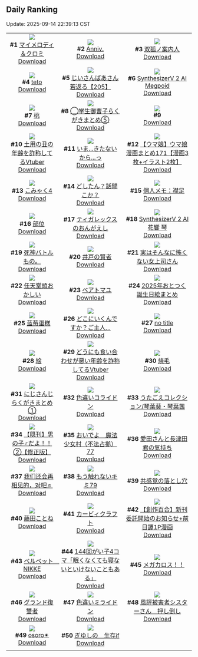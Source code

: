 ## Daily Ranking
Update: 2025-09-14 22:39:13 CST

|      |      |      |
| :----: | :----: | :----: |
| ![](https://i.pixiv.re/c/240x480/img-master/img/2025/09/12/00/00/15/134985186_p0_master1200.jpg)<br>**#1** [マイメロディ＆クロミ](https://www.pixiv.net/artworks/134985186)<br>[Download](https://i.pixiv.re/img-original/img/2025/09/12/00/00/15/134985186_p0.png) | ![](https://i.pixiv.re/c/240x480/img-master/img/2025/09/12/19/18/04/135010001_p0_master1200.jpg)<br>**#2** [Anniv.](https://www.pixiv.net/artworks/135010001)<br>[Download](https://i.pixiv.re/img-original/img/2025/09/12/19/18/04/135010001_p0.jpg) | ![](https://i.pixiv.re/c/240x480/img-master/img/2025/09/13/00/00/17/135022025_p0_master1200.jpg)<br>**#3** [双狐ノ案内人](https://www.pixiv.net/artworks/135022025)<br>[Download](https://i.pixiv.re/img-original/img/2025/09/13/00/00/17/135022025_p0.png) |
| ![](https://i.pixiv.re/c/240x480/img-master/img/2025/09/12/01/00/48/134985152_p0_master1200.jpg)<br>**#4** [teto](https://www.pixiv.net/artworks/134985152)<br>[Download](https://i.pixiv.re/img-original/img/2025/09/12/01/00/48/134985152_p0.jpg) | ![](https://i.pixiv.re/c/240x480/img-master/img/2025/09/13/11/01/58/135036048_p0_master1200.jpg)<br>**#5** [じいさんばあさん若返る【205】](https://www.pixiv.net/artworks/135036048)<br>[Download](https://i.pixiv.re/img-original/img/2025/09/13/11/01/58/135036048_p0.png) | ![](https://i.pixiv.re/c/240x480/img-master/img/2025/09/12/19/41/45/135010886_p0_master1200.jpg)<br>**#6** [SynthesizerV 2 AI Megpoid](https://www.pixiv.net/artworks/135010886)<br>[Download](https://i.pixiv.re/img-original/img/2025/09/12/19/41/45/135010886_p0.jpg) |
| ![](https://i.pixiv.re/c/240x480/img-master/img/2025/09/13/20/30/02/135053431_p0_master1200.jpg)<br>**#7** [桃](https://www.pixiv.net/artworks/135053431)<br>[Download](https://i.pixiv.re/img-original/img/2025/09/13/20/30/02/135053431_p0.png) | ![](https://i.pixiv.re/c/240x480/img-master/img/2025/09/12/23/32/07/135020826_p0_master1200.jpg)<br>**#8** [◯学生御曹子らくがきまとめ⑤](https://www.pixiv.net/artworks/135020826)<br>[Download](https://i.pixiv.re/img-original/img/2025/09/12/23/32/07/135020826_p0.jpg) | ![](https://s.pximg.net/common/images/limit_unviewable_s.png)<br>**#9** [](https://www.pixiv.net/artworks/135058293)<br>[Download](https://s.pximg.net/common/images/limit_unviewable_s.png) |
| ![](https://i.pixiv.re/c/240x480/img-master/img/2025/09/12/21/16/49/135015121_p0_master1200.jpg)<br>**#10** [土用の丑の年齢を詐称してるVtuber](https://www.pixiv.net/artworks/135015121)<br>[Download](https://i.pixiv.re/img-original/img/2025/09/12/21/16/49/135015121_p0.png) | ![](https://i.pixiv.re/c/240x480/img-master/img/2025/09/12/22/00/24/135017044_p0_master1200.jpg)<br>**#11** [いま...きたないから...っ](https://www.pixiv.net/artworks/135017044)<br>[Download](https://i.pixiv.re/img-original/img/2025/09/12/22/00/24/135017044_p0.png) | ![](https://i.pixiv.re/c/240x480/img-master/img/2025/09/12/00/00/35/134985329_p0_master1200.jpg)<br>**#12** [【ウマ娘】ウマ娘漫画まとめ171【漫画3枚+イラスト2枚】](https://www.pixiv.net/artworks/134985329)<br>[Download](https://i.pixiv.re/img-original/img/2025/09/12/00/00/35/134985329_p0.jpg) |
| ![](https://i.pixiv.re/c/240x480/img-master/img/2025/09/13/12/19/02/135038156_p0_master1200.jpg)<br>**#13** [こみゃく4](https://www.pixiv.net/artworks/135038156)<br>[Download](https://i.pixiv.re/img-original/img/2025/09/13/12/19/02/135038156_p0.png) | ![](https://i.pixiv.re/c/240x480/img-master/img/2025/09/12/01/28/05/134988793_p0_master1200.jpg)<br>**#14** [どしたん？話聞こか？](https://www.pixiv.net/artworks/134988793)<br>[Download](https://i.pixiv.re/img-original/img/2025/09/12/01/28/05/134988793_p0.jpg) | ![](https://i.pixiv.re/c/240x480/img-master/img/2025/09/13/06/00/10/135030252_p0_master1200.jpg)<br>**#15** [個人メモ：襟足](https://www.pixiv.net/artworks/135030252)<br>[Download](https://i.pixiv.re/img-original/img/2025/09/13/06/00/10/135030252_p0.jpg) |
| ![](https://i.pixiv.re/c/240x480/img-master/img/2025/09/12/20/45/17/135013611_p0_master1200.jpg)<br>**#16** [部位](https://www.pixiv.net/artworks/135013611)<br>[Download](https://i.pixiv.re/img-original/img/2025/09/12/20/45/17/135013611_p0.png) | ![](https://i.pixiv.re/c/240x480/img-master/img/2025/09/12/00/00/30/134985298_p0_master1200.jpg)<br>**#17** [ティガレックスのおんがえし](https://www.pixiv.net/artworks/134985298)<br>[Download](https://i.pixiv.re/img-original/img/2025/09/12/00/00/30/134985298_p0.jpg) | ![](https://i.pixiv.re/c/240x480/img-master/img/2025/09/12/19/37/09/135010715_p0_master1200.jpg)<br>**#18** [SynthesizerV 2 AI 花響 琴](https://www.pixiv.net/artworks/135010715)<br>[Download](https://i.pixiv.re/img-original/img/2025/09/12/19/37/09/135010715_p0.jpg) |
| ![](https://i.pixiv.re/c/240x480/img-master/img/2025/09/12/04/18/06/134991587_p0_master1200.jpg)<br>**#19** [死神バトルもの。](https://www.pixiv.net/artworks/134991587)<br>[Download](https://i.pixiv.re/img-original/img/2025/09/12/04/18/06/134991587_p0.jpg) | ![](https://i.pixiv.re/c/240x480/img-master/img/2025/09/12/07/05/07/134994250_p0_master1200.jpg)<br>**#20** [井戸の賢者](https://www.pixiv.net/artworks/134994250)<br>[Download](https://i.pixiv.re/img-original/img/2025/09/12/07/05/07/134994250_p0.jpg) | ![](https://i.pixiv.re/c/240x480/img-master/img/2025/09/12/00/06/44/134985852_p0_master1200.jpg)<br>**#21** [実はそんなに怖くない女上司さん](https://www.pixiv.net/artworks/134985852)<br>[Download](https://i.pixiv.re/img-original/img/2025/09/12/00/06/44/134985852_p0.jpg) |
| ![](https://i.pixiv.re/c/240x480/img-master/img/2025/09/12/18/51/06/135008886_p0_master1200.jpg)<br>**#22** [任天堂頭おかしい](https://www.pixiv.net/artworks/135008886)<br>[Download](https://i.pixiv.re/img-original/img/2025/09/12/18/51/06/135008886_p0.jpg) | ![](https://i.pixiv.re/c/240x480/img-master/img/2025/09/12/00/00/23/134985249_p0_master1200.jpg)<br>**#23** [ベアトマユ](https://www.pixiv.net/artworks/134985249)<br>[Download](https://i.pixiv.re/img-original/img/2025/09/12/00/00/23/134985249_p0.jpg) | ![](https://i.pixiv.re/c/240x480/img-master/img/2025/09/13/12/00/16/135037527_p0_master1200.jpg)<br>**#24** [2025年おとつく誕生日絵まとめ](https://www.pixiv.net/artworks/135037527)<br>[Download](https://i.pixiv.re/img-original/img/2025/09/13/12/00/16/135037527_p0.png) |
| ![](https://i.pixiv.re/c/240x480/img-master/img/2025/09/12/19/23/32/135010180_p0_master1200.jpg)<br>**#25** [蓝莓蛋糕](https://www.pixiv.net/artworks/135010180)<br>[Download](https://i.pixiv.re/img-original/img/2025/09/12/19/23/32/135010180_p0.png) | ![](https://i.pixiv.re/c/240x480/img-master/img/2025/09/12/01/05/50/134988211_p0_master1200.jpg)<br>**#26** [どこにいくんですか？ご主人…](https://www.pixiv.net/artworks/134988211)<br>[Download](https://i.pixiv.re/img-original/img/2025/09/12/01/05/50/134988211_p0.png) | ![](https://i.pixiv.re/c/240x480/img-master/img/2025/09/12/19/02/14/135009476_p0_master1200.jpg)<br>**#27** [no title](https://www.pixiv.net/artworks/135009476)<br>[Download](https://i.pixiv.re/img-original/img/2025/09/12/19/02/14/135009476_p0.jpg) |
| ![](https://i.pixiv.re/c/240x480/img-master/img/2025/09/12/21/40/46/135016179_p0_master1200.jpg)<br>**#28** [絵](https://www.pixiv.net/artworks/135016179)<br>[Download](https://i.pixiv.re/img-original/img/2025/09/12/21/40/46/135016179_p0.png) | ![](https://i.pixiv.re/c/240x480/img-master/img/2025/09/13/21/08/17/135055291_p0_master1200.jpg)<br>**#29** [どうにも食い合わせが悪い年齢を詐称してるVtuber](https://www.pixiv.net/artworks/135055291)<br>[Download](https://i.pixiv.re/img-original/img/2025/09/13/21/08/17/135055291_p0.png) | ![](https://i.pixiv.re/c/240x480/img-master/img/2025/09/12/12/30/18/135000125_p0_master1200.jpg)<br>**#30** [烧毛](https://www.pixiv.net/artworks/135000125)<br>[Download](https://i.pixiv.re/img-original/img/2025/09/12/12/30/18/135000125_p0.jpg) |
| ![](https://i.pixiv.re/c/240x480/img-master/img/2025/09/13/00/01/36/135022347_p0_master1200.jpg)<br>**#31** [にじさんじらくがきまとめ①](https://www.pixiv.net/artworks/135022347)<br>[Download](https://i.pixiv.re/img-original/img/2025/09/13/00/01/36/135022347_p0.png) | ![](https://i.pixiv.re/c/240x480/img-master/img/2025/09/12/20/10/24/135012158_p0_master1200.jpg)<br>**#32** [色違いコライドン](https://www.pixiv.net/artworks/135012158)<br>[Download](https://i.pixiv.re/img-original/img/2025/09/12/20/10/24/135012158_p0.jpg) | ![](https://i.pixiv.re/c/240x480/img-master/img/2025/09/13/19/34/44/135051150_p0_master1200.jpg)<br>**#33** [うたごえコレクション/琴葉葵・琴葉茜](https://www.pixiv.net/artworks/135051150)<br>[Download](https://i.pixiv.re/img-original/img/2025/09/13/19/34/44/135051150_p0.jpg) |
| ![](https://i.pixiv.re/c/240x480/img-master/img/2025/09/13/00/00/44/135022178_p0_master1200.jpg)<br>**#34** [【既刊】男の子♂だよ！！②【修正版】](https://www.pixiv.net/artworks/135022178)<br>[Download](https://i.pixiv.re/img-original/img/2025/09/13/00/00/44/135022178_p0.jpg) | ![](https://i.pixiv.re/c/240x480/img-master/img/2025/09/13/13/23/25/135039765_p0_master1200.jpg)<br>**#35** [おいでよ　魔法少女村（不法占拠）77](https://www.pixiv.net/artworks/135039765)<br>[Download](https://i.pixiv.re/img-original/img/2025/09/13/13/23/25/135039765_p0.png) | ![](https://i.pixiv.re/c/240x480/img-master/img/2025/09/12/16/02/12/135004038_p0_master1200.jpg)<br>**#36** [愛田さんと長津田君の気持ち](https://www.pixiv.net/artworks/135004038)<br>[Download](https://i.pixiv.re/img-original/img/2025/09/12/16/02/12/135004038_p0.jpg) |
| ![](https://i.pixiv.re/c/240x480/img-master/img/2025/09/12/19/18/39/135010025_p0_master1200.jpg)<br>**#37** [我们还会再相见的，对吧♬](https://www.pixiv.net/artworks/135010025)<br>[Download](https://i.pixiv.re/img-original/img/2025/09/12/19/18/39/135010025_p0.jpg) | ![](https://i.pixiv.re/c/240x480/img-master/img/2025/09/12/13/16/37/135001044_p0_master1200.jpg)<br>**#38** [もう触れないキミ79](https://www.pixiv.net/artworks/135001044)<br>[Download](https://i.pixiv.re/img-original/img/2025/09/12/13/16/37/135001044_p0.jpg) | ![](https://i.pixiv.re/c/240x480/img-master/img/2025/09/12/00/24/54/134986635_p0_master1200.jpg)<br>**#39** [共感覚の落とし穴](https://www.pixiv.net/artworks/134986635)<br>[Download](https://i.pixiv.re/img-original/img/2025/09/12/00/24/54/134986635_p0.png) |
| ![](https://i.pixiv.re/c/240x480/img-master/img/2025/09/12/12/00/02/134999259_p0_master1200.jpg)<br>**#40** [藤田ことね](https://www.pixiv.net/artworks/134999259)<br>[Download](https://i.pixiv.re/img-original/img/2025/09/12/12/00/02/134999259_p0.jpg) | ![](https://i.pixiv.re/c/240x480/img-master/img/2025/09/13/12/52/02/135038953_p0_master1200.jpg)<br>**#41** [カービィクラフト](https://www.pixiv.net/artworks/135038953)<br>[Download](https://i.pixiv.re/img-original/img/2025/09/13/12/52/02/135038953_p0.jpg) | ![](https://i.pixiv.re/c/240x480/img-master/img/2025/09/13/00/00/50/135022204_p0_master1200.jpg)<br>**#42** [【創作百合】新刊委託開始のお知らせ+前日譚1P漫画](https://www.pixiv.net/artworks/135022204)<br>[Download](https://i.pixiv.re/img-original/img/2025/09/13/00/00/50/135022204_p0.jpg) |
| ![](https://i.pixiv.re/c/240x480/img-master/img/2025/09/12/00/00/31/134985306_p0_master1200.jpg)<br>**#43** [ベルベット　NIKKE](https://www.pixiv.net/artworks/134985306)<br>[Download](https://i.pixiv.re/img-original/img/2025/09/12/00/00/31/134985306_p0.jpg) | ![](https://i.pixiv.re/c/240x480/img-master/img/2025/09/12/00/03/33/134985688_p0_master1200.jpg)<br>**#44** [144回がい子4コマ「眠くなくても寝ないといけないこともある」](https://www.pixiv.net/artworks/134985688)<br>[Download](https://i.pixiv.re/img-original/img/2025/09/12/00/03/33/134985688_p0.png) | ![](https://i.pixiv.re/c/240x480/img-master/img/2025/09/13/01/34/28/135025767_p0_master1200.jpg)<br>**#45** [メガカロス！！](https://www.pixiv.net/artworks/135025767)<br>[Download](https://i.pixiv.re/img-original/img/2025/09/13/01/34/28/135025767_p0.jpg) |
| ![](https://i.pixiv.re/c/240x480/img-master/img/2025/09/12/00/00/22/134985245_p0_master1200.jpg)<br>**#46** [グランド復讐者](https://www.pixiv.net/artworks/134985245)<br>[Download](https://i.pixiv.re/img-original/img/2025/09/12/00/00/22/134985245_p0.png) | ![](https://i.pixiv.re/c/240x480/img-master/img/2025/09/13/20/34/15/135053672_p0_master1200.jpg)<br>**#47** [色違いミライドン](https://www.pixiv.net/artworks/135053672)<br>[Download](https://i.pixiv.re/img-original/img/2025/09/13/20/34/15/135053672_p0.jpg) | ![](https://i.pixiv.re/c/240x480/img-master/img/2025/09/12/12/41/37/135000350_p0_master1200.jpg)<br>**#48** [風評被害者シスターさん　押し倒し](https://www.pixiv.net/artworks/135000350)<br>[Download](https://i.pixiv.re/img-original/img/2025/09/12/12/41/37/135000350_p0.png) |
| ![](https://i.pixiv.re/c/240x480/img-master/img/2025/09/12/13/30/40/135001300_p0_master1200.jpg)<br>**#49** [osoro✴︎](https://www.pixiv.net/artworks/135001300)<br>[Download](https://i.pixiv.re/img-original/img/2025/09/12/13/30/40/135001300_p0.jpg) | ![](https://i.pixiv.re/c/240x480/img-master/img/2025/09/12/17/38/27/135006467_p0_master1200.jpg)<br>**#50** [ぎゆしの　生存if](https://www.pixiv.net/artworks/135006467)<br>[Download](https://i.pixiv.re/img-original/img/2025/09/12/17/38/27/135006467_p0.jpg) |
|      |
